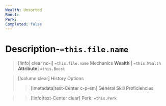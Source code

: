 ```yaml
---
Wealth: Unsorted
Boost:
Perk:
Completed: false
---
```

# Description-`=this.file.name`

>[!info| clear no-i] `=this.file.name` Mechanics
>**Wealth** | `=this.Wealth`   
>**Attribute**| `=this.Boost`

>[!column clear] History Options
>> [!metadata|text-Center c-p-sm] General Skill Proficiencies


>> [!info|text-Center clear] Perk: `=this.Perk`
>> 